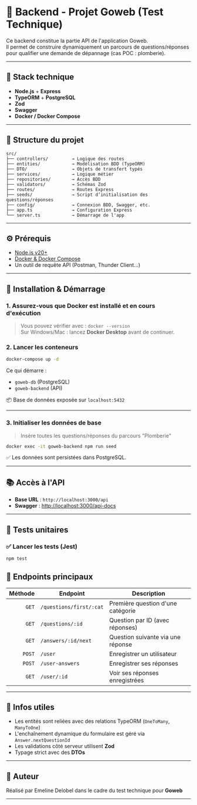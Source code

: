 # 🚧 Backend - Projet Goweb (Test Technique)

Ce backend constitue la partie API de l'application Goweb.  
Il permet de construire dynamiquement un parcours de questions/réponses pour qualifier une demande de dépannage (cas POC : plomberie).

---

## 🧹 Stack technique

- **Node.js** + **Express**
- **TypeORM** + **PostgreSQL**
- **Zod** 
- **Swagger** 
- **Docker / Docker Compose**

---

## 📁 Structure du projet

```
src/
├── controllers/         → Logique des routes
├── entities/            → Modélisation BDD (TypeORM)
├── DTO/                 → Objets de transfert typés
├── services/            → Logique métier
├── repositories/        → Accès BDD
├── validators/          → Schémas Zod
├── routes/              → Routes Express
├── seeds/               → Script d’initialisation des questions/réponses
├── config/              → Connexion BDD, Swagger, etc.
├── app.ts               → Configuration Express
└── server.ts            → Démarrage de l'app
```

---

## ⚙️ Prérequis

- [Node.js v20+](https://nodejs.org/)
- [Docker & Docker Compose](https://www.docker.com/)
- Un outil de requête API (Postman, Thunder Client...)

---

## 🚀 Installation & Démarrage

### 1. Assurez-vous que Docker est installé et en cours d'exécution

> Vous pouvez vérifier avec : `docker --version`  
> Sur Windows/Mac : lancez **Docker Desktop** avant de continuer.

### 2. Lancer les conteneurs

```bash
docker-compose up -d
```

Ce qui démarre :
- `goweb-db` (PostgreSQL)
- `goweb-backend` (API)

📦 Base de données exposée sur `localhost:5432`

---

### 3. Initialiser les données de base

> Insère toutes les questions/réponses du parcours "Plomberie"

```bash
docker exec -it goweb-backend npm run seed
```

✅ Les données sont persistées dans PostgreSQL.

---

## 📚 Accès à l'API

- **Base URL** : `http://localhost:3000/api`
- **Swagger** : [http://localhost:3000/api-docs](http://localhost:3000/api-docs)

---

## 🧪 Tests unitaires

### ✅ Lancer les tests (Jest)

```bash
npm test
```

## 🥪 Endpoints principaux

| Méthode | Endpoint                    | Description                         |
|--------:|-----------------------------|-------------------------------------|
| `GET`   | `/questions/first/:cat`     | Première question d'une catégorie   |
| `GET`   | `/questions/:id`            | Question par ID (avec réponses)     |
| `GET`   | `/answers/:id/next`         | Question suivante via une réponse   |
| `POST`  | `/user`                     | Enregistrer un utilisateur          |
| `POST`  | `/user-answers`             | Enregistrer ses réponses            |
| `GET`   | `/user/:id`                 | Voir ses réponses enregistrées      |

---

## 💬 Infos utiles

- Les entités sont reliées avec des relations TypeORM (`OneToMany`, `ManyToOne`)
- L'enchaînement dynamique du formulaire est géré via `Answer.nextQuestionId`
- Les validations côté serveur utilisent **Zod**
- Typage strict avec des **DTOs**


---


## 🤝 Auteur

Réalisé par Emeline Delobel dans le cadre du test technique pour **Goweb**

---

